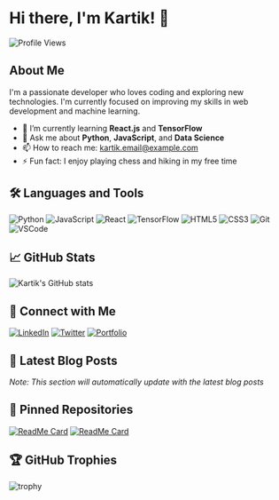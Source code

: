 # Hi there, I'm Kartik! 👋

![Profile Views](https://komarev.com/ghpvc/?username=kartikp12004&color=blue)

## About Me

I'm a passionate developer who loves coding and exploring new technologies. I'm currently focused on improving my skills in web development and machine learning.

- 🌱 I’m currently learning **React.js** and **TensorFlow**
- 💬 Ask me about **Python**, **JavaScript**, and **Data Science**
- 📫 How to reach me: [kartik.email@example.com](mailto:kartik.email@example.com)
- ⚡ Fun fact: I enjoy playing chess and hiking in my free time

## 🛠️ Languages and Tools

![Python](https://img.shields.io/badge/-Python-333?style=flat&logo=python)
![JavaScript](https://img.shields.io/badge/-JavaScript-333?style=flat&logo=javascript)
![React](https://img.shields.io/badge/-React-333?style=flat&logo=react)
![TensorFlow](https://img.shields.io/badge/-TensorFlow-333?style=flat&logo=tensorflow)
![HTML5](https://img.shields.io/badge/-HTML5-333?style=flat&logo=html5)
![CSS3](https://img.shields.io/badge/-CSS3-333?style=flat&logo=css3)
![Git](https://img.shields.io/badge/-Git-333?style=flat&logo=git)
![VSCode](https://img.shields.io/badge/-VSCode-333?style=flat&logo=visual-studio-code)

## 📈 GitHub Stats

![Kartik's GitHub stats](https://github-readme-stats.vercel.app/api?username=kartikp12004&show_icons=true&theme=radical)

## 🔗 Connect with Me

[![LinkedIn](https://img.shields.io/badge/-LinkedIn-0077B5?style=flat&logo=linkedin)](https://www.linkedin.com/in/kartikp12004)
[![Twitter](https://img.shields.io/badge/-Twitter-1DA1F2?style=flat&logo=twitter)](https://twitter.com/kartikp12004)
[![Portfolio](https://img.shields.io/badge/-Portfolio-000?style=flat&logo=google-chrome)](https://kartikp12004.github.io)

## 📝 Latest Blog Posts

<!-- BLOG-POST-LIST:START -->
<!-- BLOG-POST-LIST:END -->

*Note: This section will automatically update with the latest blog posts*

## 📌 Pinned Repositories

[![ReadMe Card](https://github-readme-stats.vercel.app/api/pin/?username=kartikp12004&repo=your-repo-name&theme=radical)](https://github.com/kartikp12004/your-repo-name)
[![ReadMe Card](https://github-readme-stats.vercel.app/api/pin/?username=kartikp12004&repo=your-repo-name&theme=radical)](https://github.com/kartikp12004/your-repo-name)

## 🏆 GitHub Trophies

![trophy](https://github-profile-trophy.vercel.app/?username=kartikp12004&theme=onedark)
